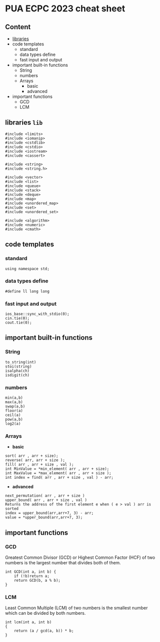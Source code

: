 # PUA ECPC 2023 cheat sheet 
## Content
- [libraries](lib)
- code templates
  - standard
  - data types define
  - fast input and output
- important built-in functions 
  - String
  - numbers
  - Arrays
    - basic
    - advanced
- important functions 
  - GCD
  - LCM

## libraries `lib` 
```
#include <limits>
#include <iomanip>
#include <cstdlib>
#include <cstdio>
#include <iostream>
#include <cassert>

#include <string>
#include <string.h>

#include <vector>
#include <list>
#include <queue>
#include <stack>
#include <deque>
#include <map>
#include <unordered_map>
#include <set>
#include <unordered_set>

#include <algorithm>
#include <numeric>
#include <cmath>
```
## code templates
### standard
```
using namespace std;
```

### data types define
```
#define ll long long
```
### fast input and output
```
ios_base::sync_with_stdio(0);
cin.tie(0);
cout.tie(0);
```

## important built-in functions 
### String
```
to_string(int)
stoi(string)
isalpha(ch)
isdigit(ch)
```
### numbers
```
min(a,b)
max(a,b)
swap(a,b)
floor(a)
ceil(a)
pow(a,b)
log2(a)
```
### Arrays
- **basic**
```
sort( arr , arr + size);
reverse( arr, arr + size );
fill( arr , arr + size , val );
int MinValue = *min_element( arr , arr + size);
int MaxValue = *max_element( arr , arr + size );
int index = find( arr , arr + size , val ) - arr;
```
- **advanced**
```
next_permutation( arr , arr + size )
upper_bound( arr , arr + size , val )
Returns the address of the first element e when ( e > val ) arr is sorted
index = upper_bound(arr,arr+7, 3) - arr;
value = *upper_bound(arr,arr+7, 3);
```




## important functions 
### GCD
Greatest Common Divisor (GCD) or Highest Common Factor (HCF) of two numbers is the largest number that divides both of them. 
```
int GCD(int a, int b) {
	if (!b)return a;
	return GCD(b, a % b);
}
```
### LCM
Least Common Multiple (LCM) of two numbers is the smallest number which can be divided by both numbers. 
```
int lcm(int a, int b)
{
    return (a / gcd(a, b)) * b;
}
```





